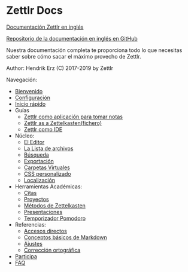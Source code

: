 <!-- jedi finger trick -->
# Zettlr Docs

[Documentación Zettlr en inglés](https://docs.zettlr.com)

[Repositorio de la documentación en inglés en GitHub](https://github.com/Zettlr/zettlr-docs)	

Nuestra documentación completa te proporciona todo lo que necesitas saber sobre cómo sacar el máximo provecho de Zettlr.

Author: Hendrik Erz
(C) 2017-2019 by Zettlr

Navegación:
  - [Bienvenido](https://github.com/ScaredCoward/zettlr-docs/tree/master/docs/index-es.md)
  - [Configuración](https://github.com/ScaredCoward/zettlr-docs/tree/master/docs/install-es.md)
  - [Inicio rápido](https://github.com/ScaredCoward/zettlr-docs/tree/master/docs/5-minutes-es.md)
  - Guías
    - [Zettlr como aplicación para tomar notas](https://github.com/ScaredCoward/zettlr-docs/tree/master/docs/guides/guide-notes-es.md)
    - [Zettlr as a Zettelkasten(fichero)](https://github.com/ScaredCoward/zettlr-docs/tree/master/docs/guides/guide-zettelkasten-es.md)
    - [Zettlr como IDE](https://github.com/ScaredCoward/zettlr-docs/tree/master/docs/guides/guide-ide-es.md)	
  - Núcleo:
    - [El Editor](https://github.com/ScaredCoward/zettlr-docs/tree/master/docs/core/editor-es.md)
    - [La Lista de archivos](https://github.com/ScaredCoward/zettlr-docs/tree/master/docs/core/file-list-es.md)
    - [Búsqueda](https://github.com/ScaredCoward/zettlr-docs/tree/master/docs/core/search-es.md)
    - [Exportación](https://github.com/ScaredCoward/zettlr-docs/tree/master/docs/core/export-es.md)
    - [Carpetas Virtuales](https://github.com/ScaredCoward/zettlr-docs/tree/master/docs/core/virtual-directories-es.md)
    - [CSS personalizado](https://github.com/ScaredCoward/zettlr-docs/tree/master/docs/core/custom-css-es.md)
    - [Localización](https://github.com/ScaredCoward/zettlr-docs/tree/master/docs/core/localisation-es.md)
  - Herramientas Académicas:
    - [Citas](https://github.com/ScaredCoward/zettlr-docs/tree/master/docs/academic/citations-es.md)
    - [Proyectos](https://github.com/ScaredCoward/zettlr-docs/tree/master/docs/academic/projects-es.md)
    - [Métodos de Zettelkasten](https://github.com/ScaredCoward/zettlr-docs/tree/master/docs/academic/zkn-method-es.md)
    - [Presentaciones](https://github.com/ScaredCoward/zettlr-docs/tree/master/docs/academic/presentations-es.md)
    - [Temporizador Pomodoro](https://github.com/ScaredCoward/zettlr-docs/tree/master/docs/academic/pomodoro-es.md)
  - Referencias:
    - [Accesos directos](https://github.com/ScaredCoward/zettlr-docs/tree/master/docs/reference/shortcuts-es.md)
    - [Conceptos básicos de Markdown](https://github.com/ScaredCoward/zettlr-docs/tree/master/docs/reference/markdown-basics-es.md)
    - [Ajustes](https://github.com/ScaredCoward/zettlr-docs/tree/master/docs/reference/settings-es.md)
    - [Corrección ortográfica](https://github.com/ScaredCoward/zettlr-docs/tree/master/docs/reference/spell-checking-es.md)
  - [Participa](https://github.com/ScaredCoward/zettlr-docs/tree/master/docs/get-involved-es.md) 
  - [FAQ](https://github.com/ScaredCoward/zettlr-docs/tree/master/docs/faq-es.md) 
